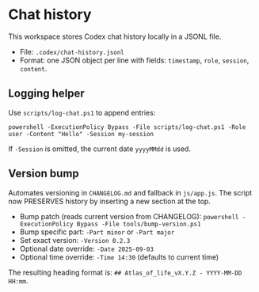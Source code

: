 Chat history
============

This workspace stores Codex chat history locally in a JSONL file.

- File: `.codex/chat-history.jsonl`
- Format: one JSON object per line with fields: `timestamp`, `role`, `session`, `content`.

Logging helper
--------------

Use `scripts/log-chat.ps1` to append entries:

`powershell -ExecutionPolicy Bypass -File scripts/log-chat.ps1 -Role user -Content "Hello" -Session my-session`

If `-Session` is omitted, the current date `yyyyMMdd` is used.

Version bump
------------

Automates versioning in `CHANGELOG.md` and fallback in `js/app.js`.
The script now PRESERVES history by inserting a new section at the top.

- Bump patch (reads current version from CHANGELOG):
  `powershell -ExecutionPolicy Bypass -File tools/bump-version.ps1`
- Bump specific part: `-Part minor` or `-Part major`
- Set exact version: `-Version 0.2.3`
- Optional date override: `-Date 2025-09-03`
- Optional time override: `-Time 14:30` (defaults to current time)

The resulting heading format is: `## Atlas_of_life_vX.Y.Z - YYYY-MM-DD HH:mm`.
